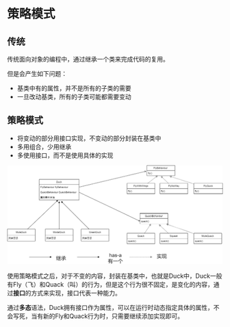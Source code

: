 # 策略模式

## 传统

传统面向对象的编程中，通过继承一个类来完成代码的复用。

但是会产生如下问题：

* 基类中有的属性，并不是所有的子类的需要
* 一旦改动基类，所有的子类可能都需要变动



## 策略模式

* 将变动的部分用接口实现，不变动的部分封装在基类中
* 多用组合，少用继承
* 多使用接口，而不是使用具体的实现

![categoryMode](md_img/策略模式/categoryMode.png)

使用策略模式之后，对于不变的内容，封装在基类中，也就是Duck中，Duck一般有Fly（飞）和Quack（叫）的行为，但是这个行为很不固定，是变化的内容，通过**接口**的方式来实现，接口代表一种能力。

通过**多态**语法，Duck拥有接口作为属性，可以在运行时动态指定具体的属性，不会写死，当有新的Fly和Quack行为时，只需要继续添加实现即可。